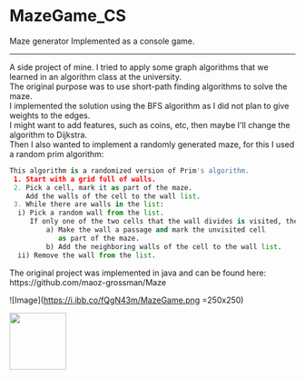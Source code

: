 # MazeGame_CS

Maze generator
Implemented as a console game.

---

<p>
A side project of mine.
I tried to apply some graph algorithms that we learned in an algorithm class at the university.<br>
The original purpose was to use short-path finding algorithms to solve the maze.<br> 
I implemented the solution using the BFS algorithm as I did not plan to give weights to the edges.<br>
I might want to add features, such as coins, etc, then maybe I'll change the algorithm to Dijkstra. <br>
Then I also wanted to implement a randomly generated maze, for this I used a random prim algorithm:<br>
  </p>
  
  ```python
This algorithm is a randomized version of Prim's algorithm.
   1. Start with a grid full of walls.
   2. Pick a cell, mark it as part of the maze. 
      Add the walls of the cell to the wall list.
   3. While there are walls in the list:
   	i) Pick a random wall from the list.
   	   If only one of the two cells that the wall divides is visited, then:
   		   a) Make the wall a passage and mark the unvisited cell 
   			  as part of the maze.
   		   b) Add the neighboring walls of the cell to the wall list.
   	ii) Remove the wall from the list.
```

<p>
  The original project was implemented in java and can be found here:
  https://github.com/maoz-grossman/Maze
  <br>
  </p>
  
  


![Image](https://i.ibb.co/fQgN43m/MazeGame.png =250x250)

<img src="https://i.ibb.co/fQgN43m/MazeGame.png"  width="100" height="100">

